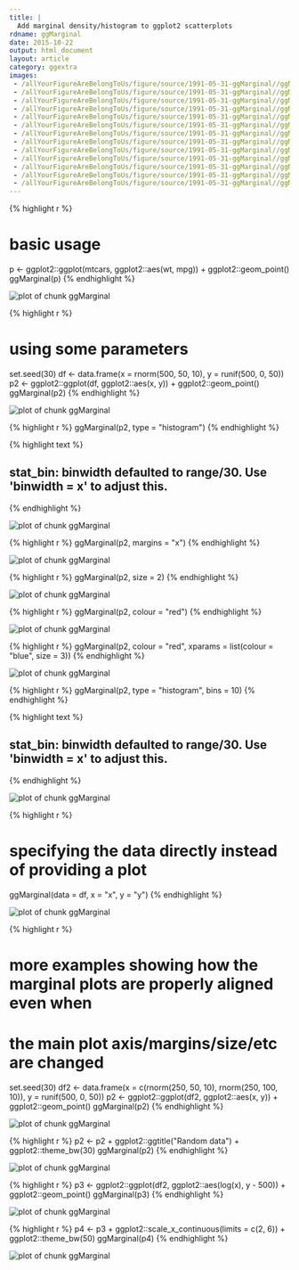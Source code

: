 ```yaml
---
title: |
  Add marginal density/histogram to ggplot2 scatterplots
rdname: ggMarginal
date: 2015-10-22
output: html_document
layout: article
category: ggextra
images:
 - /allYourFigureAreBelongToUs/figure/source/1991-05-31-ggMarginal//ggMarginal-10.png
 - /allYourFigureAreBelongToUs/figure/source/1991-05-31-ggMarginal//ggMarginal-11.png
 - /allYourFigureAreBelongToUs/figure/source/1991-05-31-ggMarginal//ggMarginal-12.png
 - /allYourFigureAreBelongToUs/figure/source/1991-05-31-ggMarginal//ggMarginal-13.png
 - /allYourFigureAreBelongToUs/figure/source/1991-05-31-ggMarginal//ggMarginal-1.png
 - /allYourFigureAreBelongToUs/figure/source/1991-05-31-ggMarginal//ggMarginal-2.png
 - /allYourFigureAreBelongToUs/figure/source/1991-05-31-ggMarginal//ggMarginal-3.png
 - /allYourFigureAreBelongToUs/figure/source/1991-05-31-ggMarginal//ggMarginal-4.png
 - /allYourFigureAreBelongToUs/figure/source/1991-05-31-ggMarginal//ggMarginal-5.png
 - /allYourFigureAreBelongToUs/figure/source/1991-05-31-ggMarginal//ggMarginal-6.png
 - /allYourFigureAreBelongToUs/figure/source/1991-05-31-ggMarginal//ggMarginal-7.png
 - /allYourFigureAreBelongToUs/figure/source/1991-05-31-ggMarginal//ggMarginal-8.png
 - /allYourFigureAreBelongToUs/figure/source/1991-05-31-ggMarginal//ggMarginal-9.png
---
```





{% highlight r %}
# basic usage
p <- ggplot2::ggplot(mtcars, ggplot2::aes(wt, mpg)) + ggplot2::geom_point()
ggMarginal(p)
{% endhighlight %}

![plot of chunk ggMarginal](/allYourFigureAreBelongToUs/figure/source/1991-05-31-ggMarginal/ggMarginal-1.png) 

{% highlight r %}
# using some parameters
set.seed(30)
df <- data.frame(x = rnorm(500, 50, 10), y = runif(500, 0, 50))
p2 <- ggplot2::ggplot(df, ggplot2::aes(x, y)) + ggplot2::geom_point()
ggMarginal(p2)
{% endhighlight %}

![plot of chunk ggMarginal](/allYourFigureAreBelongToUs/figure/source/1991-05-31-ggMarginal/ggMarginal-2.png) 

{% highlight r %}
ggMarginal(p2, type = "histogram")
{% endhighlight %}



{% highlight text %}
## stat_bin: binwidth defaulted to range/30. Use 'binwidth = x' to adjust this.
{% endhighlight %}

![plot of chunk ggMarginal](/allYourFigureAreBelongToUs/figure/source/1991-05-31-ggMarginal/ggMarginal-3.png) 

{% highlight r %}
ggMarginal(p2, margins = "x")
{% endhighlight %}

![plot of chunk ggMarginal](/allYourFigureAreBelongToUs/figure/source/1991-05-31-ggMarginal/ggMarginal-4.png) 

{% highlight r %}
ggMarginal(p2, size = 2)
{% endhighlight %}

![plot of chunk ggMarginal](/allYourFigureAreBelongToUs/figure/source/1991-05-31-ggMarginal/ggMarginal-5.png) 

{% highlight r %}
ggMarginal(p2, colour = "red")
{% endhighlight %}

![plot of chunk ggMarginal](/allYourFigureAreBelongToUs/figure/source/1991-05-31-ggMarginal/ggMarginal-6.png) 

{% highlight r %}
ggMarginal(p2, colour = "red", xparams = list(colour = "blue", size = 3))
{% endhighlight %}

![plot of chunk ggMarginal](/allYourFigureAreBelongToUs/figure/source/1991-05-31-ggMarginal/ggMarginal-7.png) 

{% highlight r %}
ggMarginal(p2, type = "histogram", bins = 10)
{% endhighlight %}



{% highlight text %}
## stat_bin: binwidth defaulted to range/30. Use 'binwidth = x' to adjust this.
{% endhighlight %}

![plot of chunk ggMarginal](/allYourFigureAreBelongToUs/figure/source/1991-05-31-ggMarginal/ggMarginal-8.png) 

{% highlight r %}
# specifying the data directly instead of providing a plot
ggMarginal(data = df, x = "x", y = "y")
{% endhighlight %}

![plot of chunk ggMarginal](/allYourFigureAreBelongToUs/figure/source/1991-05-31-ggMarginal/ggMarginal-9.png) 

{% highlight r %}
# more examples showing how the marginal plots are properly aligned even when
# the main plot axis/margins/size/etc are changed
set.seed(30)
df2 <- data.frame(x = c(rnorm(250, 50, 10), rnorm(250, 100, 10)),
                  y = runif(500, 0, 50))
p2 <- ggplot2::ggplot(df2, ggplot2::aes(x, y)) + ggplot2::geom_point()
ggMarginal(p2)
{% endhighlight %}

![plot of chunk ggMarginal](/allYourFigureAreBelongToUs/figure/source/1991-05-31-ggMarginal/ggMarginal-10.png) 

{% highlight r %}
p2 <- p2 + ggplot2::ggtitle("Random data") + ggplot2::theme_bw(30)
ggMarginal(p2)
{% endhighlight %}

![plot of chunk ggMarginal](/allYourFigureAreBelongToUs/figure/source/1991-05-31-ggMarginal/ggMarginal-11.png) 

{% highlight r %}
p3 <- ggplot2::ggplot(df2, ggplot2::aes(log(x), y - 500)) + ggplot2::geom_point()
ggMarginal(p3)
{% endhighlight %}

![plot of chunk ggMarginal](/allYourFigureAreBelongToUs/figure/source/1991-05-31-ggMarginal/ggMarginal-12.png) 

{% highlight r %}
p4 <- p3 + ggplot2::scale_x_continuous(limits = c(2, 6)) + ggplot2::theme_bw(50)
ggMarginal(p4)
{% endhighlight %}

![plot of chunk ggMarginal](/allYourFigureAreBelongToUs/figure/source/1991-05-31-ggMarginal/ggMarginal-13.png) 